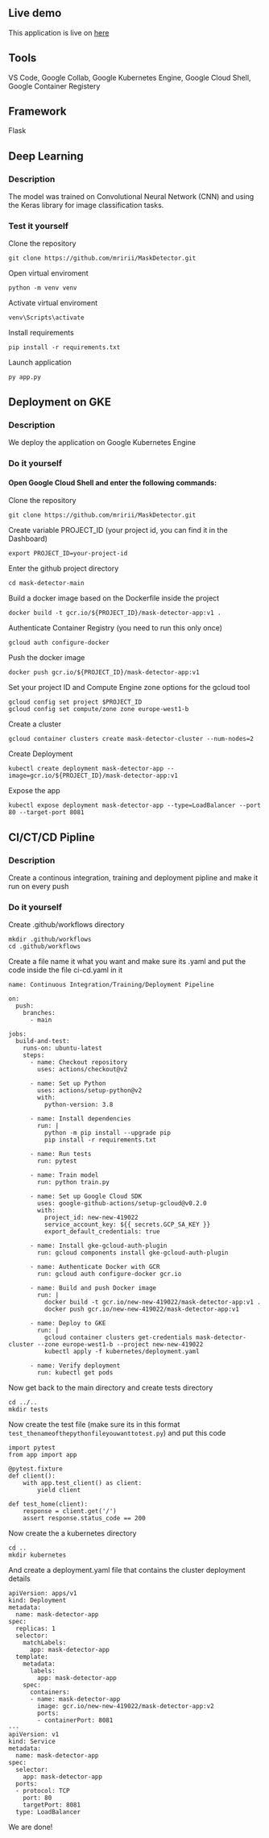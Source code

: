 
## Live demo
This application is live on [here](http://35.189.243.91/)

## Tools
VS Code, Google Collab, Google Kubernetes Engine, Google Cloud Shell, Google Container Registery

## Framework
Flask

## Deep Learning
### Description 
The model was trained on Convolutional Neural Network (CNN) and using the Keras library for image classification tasks.

### Test it yourself
Clone the repository
```
git clone https://github.com/mririi/MaskDetector.git
```
Open virtual enviroment
```
python -m venv venv
```
Activate virtual enviroment
```
venv\Scripts\activate
```
Install requirements
```
pip install -r requirements.txt
```
Launch application
```
py app.py
```
## Deployment on GKE
### Description
We deploy the application on Google Kubernetes Engine

### Do it yourself
#### Open Google Cloud Shell and enter the following commands:
Clone the repository
```
git clone https://github.com/mririi/MaskDetector.git
```
Create variable PROJECT_ID (your project id, you can find it in the Dashboard)
```
export PROJECT_ID=your-project-id
```
Enter the github project directory
```
cd mask-detector-main
```
Build a docker image based on the Dockerfile inside the project
```
docker build -t gcr.io/${PROJECT_ID}/mask-detector-app:v1 .
```
Authenticate  Container Registry (you need to run this only once)
```
gcloud auth configure-docker
```
Push the docker image
```
docker push gcr.io/${PROJECT_ID}/mask-detector-app:v1
```
Set your project ID and Compute Engine zone options for the gcloud tool
```
gcloud config set project $PROJECT_ID 
gcloud config set compute/zone zone europe-west1-b
```
Create a cluster
```
gcloud container clusters create mask-detector-cluster --num-nodes=2
```
Create Deployment
```
kubectl create deployment mask-detector-app --image=gcr.io/${PROJECT_ID}/mask-detector-app:v1
```
Expose the app
```
kubectl expose deployment mask-detector-app --type=LoadBalancer --port 80 --target-port 8081
```
## CI/CT/CD Pipline
### Description
Create a continous integration, training and deployment pipline and make it run on every push

### Do it yourself
Create .github/workflows directory
```
mkdir .github/workflows
cd .github/workflows
```
Create a file name it what you want and make sure its .yaml and put the code inside the file ci-cd.yaml in it
```
name: Continuous Integration/Training/Deployment Pipeline

on:
  push:
    branches:
      - main

jobs:
  build-and-test:
    runs-on: ubuntu-latest
    steps:
      - name: Checkout repository
        uses: actions/checkout@v2

      - name: Set up Python
        uses: actions/setup-python@v2
        with:
          python-version: 3.8

      - name: Install dependencies
        run: |
          python -m pip install --upgrade pip
          pip install -r requirements.txt
          
      - name: Run tests
        run: pytest

      - name: Train model
        run: python train.py

      - name: Set up Google Cloud SDK
        uses: google-github-actions/setup-gcloud@v0.2.0
        with:
          project_id: new-new-419022
          service_account_key: ${{ secrets.GCP_SA_KEY }}
          export_default_credentials: true

      - name: Install gke-gcloud-auth-plugin
        run: gcloud components install gke-gcloud-auth-plugin

      - name: Authenticate Docker with GCR
        run: gcloud auth configure-docker gcr.io

      - name: Build and push Docker image
        run: |
          docker build -t gcr.io/new-new-419022/mask-detector-app:v1 .
          docker push gcr.io/new-new-419022/mask-detector-app:v1

      - name: Deploy to GKE
        run: |
          gcloud container clusters get-credentials mask-detector-cluster --zone europe-west1-b --project new-new-419022
          kubectl apply -f kubernetes/deployment.yaml

      - name: Verify deployment
        run: kubectl get pods
```
Now get back to the main directory and create tests directory
```
cd ../..
mkdir tests
```
Now create the test file (make sure its in this format ``test_thenameofthepythonfileyouwanttotest.py``) and put this code
```
import pytest
from app import app

@pytest.fixture
def client():
    with app.test_client() as client:
        yield client

def test_home(client):
    response = client.get('/')
    assert response.status_code == 200

```
Now create the a kubernetes directory
```
cd ..
mkdir kubernetes
```
And create a deployment.yaml file that contains the cluster deployment details
```
apiVersion: apps/v1
kind: Deployment
metadata:
  name: mask-detector-app
spec:
  replicas: 1
  selector:
    matchLabels:
      app: mask-detector-app
  template:
    metadata:
      labels:
        app: mask-detector-app
    spec:
      containers:
      - name: mask-detector-app
        image: gcr.io/new-new-419022/mask-detector-app:v2
        ports:
        - containerPort: 8081
---
apiVersion: v1
kind: Service
metadata:
  name: mask-detector-app
spec:
  selector:
    app: mask-detector-app
  ports:
  - protocol: TCP
    port: 80
    targetPort: 8081
  type: LoadBalancer
```

We are done!

